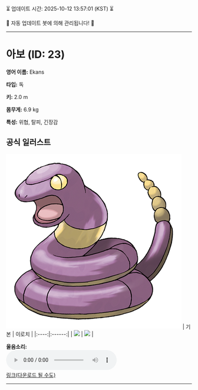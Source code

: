 
⏳ 업데이트 시간: 2025-10-12 13:57:01 (KST) ⏳

🤖 자동 업데이트 봇에 의해 관리됩니다! 🤖

---

# 아보 (ID: 23)
**영어 이름:** Ekans

**타입:** 독

**키:** 2.0 m

**몸무게:** 6.9 kg

**특성:** 위협, 탈피, 긴장감

## 공식 일러스트
![](https://raw.githubusercontent.com/PokeAPI/sprites/master/sprites/pokemon/other/official-artwork/23.png)
| 기본 | 이로치 |
|:----:|:------:|
| <img src="http://play.pokemonshowdown.com/sprites/ani/ekans.gif" width="200"> | <img src="http://play.pokemonshowdown.com/sprites/ani-shiny/ekans.gif" width="200"> |

**울음소리:**<br><audio controls src="https://raw.githubusercontent.com/PokeAPI/cries/main/cries/pokemon/latest/23.ogg"></audio><br> [링크(다운로드 될 수도)](https://raw.githubusercontent.com/PokeAPI/cries/main/cries/pokemon/latest/23.ogg)


---
